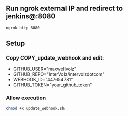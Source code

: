 

## Run ngrok external IP and redirect to jenkins@:8080

```sh
ngrok http 8080
```

## Setup


### Copy COPY_update_webhook and edit:

- GITHUB_USER="maxwellvolz"
- GITHUB_REPO="InterVolz/intervolzdotcom"
- WEBHOOK_ID="447654781"
- GITHUB_TOKEN="your_github_token"

### Allow execution
```sh
chmod +x update_webhook.sh
```